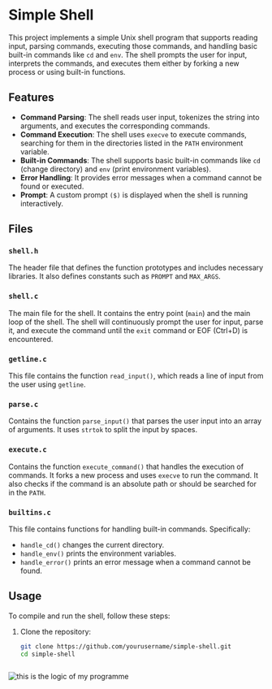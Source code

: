# Simple Shell

This project implements a simple Unix shell program that supports reading input, parsing commands, executing those commands, and handling basic built-in commands like `cd` and `env`. The shell prompts the user for input, interprets the commands, and executes them either by forking a new process or using built-in functions.

## Features

- **Command Parsing**: The shell reads user input, tokenizes the string into arguments, and executes the corresponding commands.
- **Command Execution**: The shell uses `execve` to execute commands, searching for them in the directories listed in the `PATH` environment variable.
- **Built-in Commands**: The shell supports basic built-in commands like `cd` (change directory) and `env` (print environment variables).
- **Error Handling**: It provides error messages when a command cannot be found or executed.
- **Prompt**: A custom prompt `($)` is displayed when the shell is running interactively.

## Files

### `shell.h`
The header file that defines the function prototypes and includes necessary libraries. It also defines constants such as `PROMPT` and `MAX_ARGS`.

### `shell.c`
The main file for the shell. It contains the entry point (`main`) and the main loop of the shell. The shell will continuously prompt the user for input, parse it, and execute the command until the `exit` command or EOF (Ctrl+D) is encountered.

### `getline.c`
This file contains the function `read_input()`, which reads a line of input from the user using `getline`.

### `parse.c`
Contains the function `parse_input()` that parses the user input into an array of arguments. It uses `strtok` to split the input by spaces.

### `execute.c`
Contains the function `execute_command()` that handles the execution of commands. It forks a new process and uses `execve` to run the command. It also checks if the command is an absolute path or should be searched for in the `PATH`.

### `builtins.c`
This file contains functions for handling built-in commands. Specifically:
- `handle_cd()` changes the current directory.
- `handle_env()` prints the environment variables.
- `handle_error()` prints an error message when a command cannot be found.

## Usage

To compile and run the shell, follow these steps:

1. Clone the repository:
   ```bash
   git clone https://github.com/yourusername/simple-shell.git
   cd simple-shell



![this is the logic of my programme ](image.png)